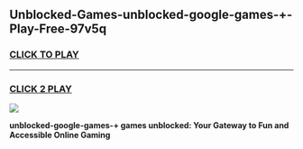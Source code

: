 
## Unblocked-Games-unblocked-google-games-+-Play-Free-97v5q
<h3>
<a href="https://premium76.site?title=unblocked-google-games-+&ref=22A">CLICK TO PLAY</a></h3>
<hr>

<h3>
<a href="https://premium76.site?title=unblocked-google-games-+&ref=22A">CLICK 2 PLAY</a>
  
</h3>

<a href="https://premium76.site?title=unblocked-google-games-+&ref=22A"><img src="https://clearcache.store/games.png"></a>


**unblocked-google-games-+ games unblocked: Your Gateway to Fun and Accessible Online Gaming**
